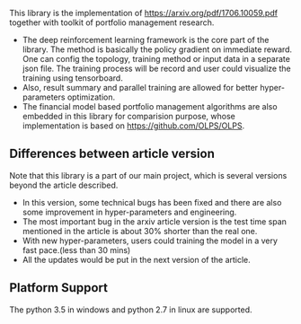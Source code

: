 This library is the implementation of https://arxiv.org/pdf/1706.10059.pdf together with toolkit of portfolio management research.

* The deep reinforcement learning framework is the core part of the library.
The method is basically the policy gradient on immediate reward.
 One can config the topology, training method or input data in a separate json file. The training process will be record and user could visualize the training using tensorboard.
* Also, result summary and parallel training are allowed for better hyper-parameters optimization.
* The financial model based portfolio management algorithms are also embedded in this library for comparision purpose, whose implementation is based on https://github.com/OLPS/OLPS.

## Differences between article version
Note that this library is a part of our main project, which is several versions beyond the article described.

* In this version, some technical bugs has been fixed and there are also some improvement in hyper-parameters and engineering.
* The most important bug in the arxiv article version is the test time span mentioned in the article is about 30% shorter than the real one.
* With new hyper-parameters, users could training the model in a very fast pace.(less than 30 mins)
* All the updates would be put in the next version of the article.

## Platform Support
The python 3.5 in windows and python 2.7 in linux are supported.

